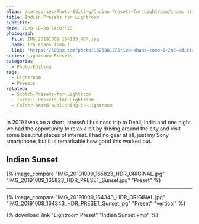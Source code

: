 ```yaml
---
alias: /categories/Photo-Editing/Indian-Presets-for-Lightroom/index.html
title: Indian Presets for Lightroom
subtitle:
date: 2020-10-28 14:07:20
photograph:
  file: IMG_20191009_164133_HDR.jpg
  name: Iza Khans Tomb 1
  link: 'https://500px.com/photo/1023881285/iza-khans-tomb-1-2nd-edition-by-kristof-zerbe'
series: Lightroom Presets
categories:
  - Photo-Editing
tags:
  - Lightroom
  - Presets
related:
  - Scotch-Presets-for-Lightroom
  - Israeli-Presets-for-Lightroom
  - Folder-based-publishing-in-Lightroom
---
```


In 2019 I was on a short, stressful business trip to Dehli, India and one night we had the opportunity to relax a bit by driving around the city and visit some beautiful places of interest. I had no gear at all, just my Sony smartphone, but it is remarkable how good this worked out.

<!-- more -->

## Indian Sunset

{% image_compare
  "IMG_20191009_165823_HDR_ORIGINAL.jpg"
  "IMG_20191009_165823_HDR_PRESET_Sunset.jpg"
  "Preset"
%}

---

{% image_compare
  "IMG_20191009_164343_HDR_ORIGINAL.jpg"
  "IMG_20191009_164343_HDR_PRESET_Sunset.jpg"
  "Preset"
  "vertical"
%}

{% download_link "Lightroom Preset" "Indian Sunset.xmp" %}
